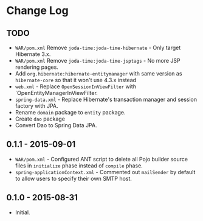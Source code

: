 # Change Log

## TODO

* `WAR/pom.xml` Remove `joda-time:joda-time-hibernate` - Only target Hibernate 3.x.
* `WAR/pom.xml` Remove `joda-time:joda-time-jsptags` - No more JSP rendering pages.
* Add `org.hibernate:hibernate-entitymanager` with same version as `hibernate-core` so that it won't use 4.3.x instead
* `web.xml` - Replace `OpenSessionInViewFilter` with `OpenEntityManagerInViewFilter.
* `spring-data.xml` - Replace Hibernate's transaction manager and session factory with JPA.
* Rename `domain` package to `entity` package.
* Create `dao` package
* Convert Dao to Spring Data JPA.
            
## 0.1.1 - 2015-09-01

* `WAR/pom.xml` - Configured ANT script to delete all Pojo builder source files in `initialize` phase instead of `compile` phase.
* `spring-applicationContext.xml` - Commented out `mailSender` by default to allow users to specify their own SMTP host.

## 0.1.0 - 2015-08-31

* Initial.
